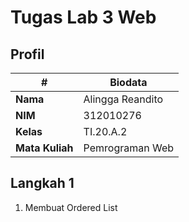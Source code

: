 # Tugas Lab 3 Web
## Profil
| # | Biodata |
| -------- | --- |
| **Nama** | Alingga Reandito |
| **NIM** | 312010276 |
| **Kelas** | TI.20.A.2 |
| **Mata Kuliah** | Pemrograman Web |
## Langkah 1

1. Membuat Ordered List

